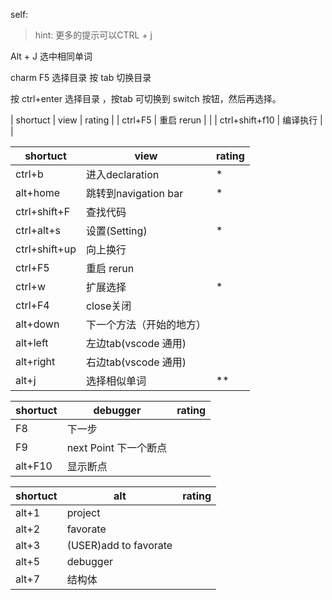
self:

> hint:
    更多的提示可以CTRL + j 

Alt + J 选中相同单词

charm F5 选择目录  按 tab 切换目录

按 ctrl+enter 选择目录 ，按tab 可切换到 switch 按钮，然后再选择。

| shortuct      | view                     | rating |
| ctrl+F5       | 重启 rerun               |        |
| ctrl+shift+f10       | 编译执行               |        |

| shortuct      | view                     | rating |
| ------------- | ------------------------ | ------ |
| ctrl+b      | 进入declaration     | *      |
| alt+home      | 跳转到navigation bar     | *      |
| ctrl+shift+F  | 查找代码                 |        |
| ctrl+alt+s    | 设置(Setting)            | *      |
| ctrl+shift+up | 向上换行                 |        |
| ctrl+F5       | 重启 rerun               |        |
| ctrl+w        | 扩展选择                 | *      |
| ctrl+F4       | close关闭                |        |
| alt+down      | 下一个方法（开始的地方） |        |
| alt+left      | 左边tab(vscode 通用)     |        |
| alt+right     | 右边tab(vscode 通用)     |        |
| alt+j         | 选择相似单词             | **     |

  
   



| shortuct | debugger              | rating |
| -------- | --------------------- | ------ |
| F8       | 下一步                |        |
| F9       | next Point 下一个断点 |        |
| alt+F10  | 显示断点              |        |


| shortuct | alt                   | rating |
| -------- | --------------------- | ------ |
| alt+1    | project               |        |
| alt+2    | favorate              |        |
| alt+3    | (USER)add to favorate |        |
| alt+5    | debugger              |        |
| alt+7    | 结构体                |        |
